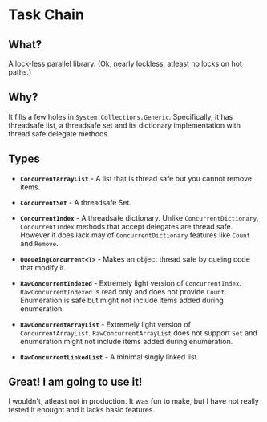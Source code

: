 # Task Chain

## What?

A lock-less parallel library. (Ok, nearly lockless, atleast no locks on hot paths.) 

## Why?

It fills a few holes in `System.Collections.Generic`. Specifically, it has threadsafe list, a threadsafe set and its dictionary implementation with thread safe delegate methods.

## Types 

* **`ConcurrentArrayList`** - A list that is thread safe but you cannot remove items. 

* **`ConcurrentSet`** - A threadsafe Set.

* **`ConcurrentIndex`** - A threadsafe dictionary. Unlike `ConcurrentDictionary`, `ConcurrentIndex` methods that accept delegates are thread safe. However it does lack may of `ConcurrentDictionary` features like `Count` and `Remove`.

* **`QueueingConcurrent<T>`** - Makes an object thread safe by queing code that modify it.

* **`RawConcurrentIndexed`** - Extremely light version of `ConcurrentIndex`. `RawConcurrentIndexed` Is read only and does not provide `Count`. 
Enumeration is safe but might not include items added during enumeration.

* **`RawConcurrentArrayList`** - Extremely light version of `ConcurrentArrayList`. `RawConcurrentArrayList` does not support `Set` and 
enumeration might not include items added during enumeration.

* **`RawConcurrentLinkedList`** - A minimal singly linked list. 

## Great! I am going to use it!

I wouldn't, atleast not in production. It was fun to make, but I have not really tested it enought and it lacks basic features.

